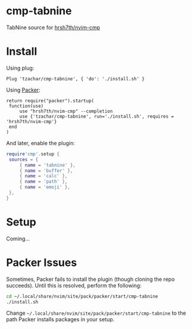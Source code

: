 # cmp-tabnine
TabNine source for [hrsh7th/nvim-cmp](https://github.com/hrsh7th/nvim-cmp)

# Install

Using plug:
   ```viml
   Plug 'tzachar/cmp-tabnine', { 'do': './install.sh' }
   ```

Using [Packer](https://github.com/wbthomason/packer.nvim/):
   ```viml
return require("packer").startup(
	function(use)
		use "hrsh7th/nvim-cmp" --completion
		use {'tzachar/cmp-tabnine', run='./install.sh', requires = 'hrsh7th/nvim-cmp'}
	end
)
   ```

And later, enable the plugin:

   ```lua
require'cmp'.setup {
	sources = {
		{ name = 'tabnine' },
		{ name = 'buffer' },
		{ name = 'calc' },
		{ name = 'path' },
		{ name = 'emoji' },
	},
}
   ```

# Setup

Coming...

<!-- 
# Completion Behavior

In general, as TabNine is a predictive completion engine, you would normally
want TabNine to suggest completions after every keypress. In some instances this
may be either prohibitive or annoying. To wor around it, you can use the
`ignore_pattern` config option. 
`ignore_pattern` is an RE specifying when not to suggest completions based on the character
before the cursor. For example, to not fire completions after an opening
bracket, set `ignore_pattern = '[(]'`. To disable this functionality, leave it
empty or set to an empty string.
-->

# Packer Issues

Sometimes, Packer fails to install the plugin (though cloning the repo
succeeds). Until this is resolved, perform the following:
```sh
cd ~/.local/share/nvim/site/pack/packer/start/cmp-tabnine
./install.sh
```

Change `~/.local/share/nvim/site/pack/packer/start/cmp-tabnine` to the path
Packer installs packages in your setup.
